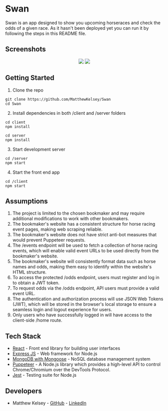 # Swan



Swan is an app designed to show you upcoming horseraces and check the odds of a given race. As it hasn't been deployed yet you can run it by following the steps in this README file.

## Screenshots

<p align="center">
  <img src="images/img01.png" />
  <img src="images/img02.png" />
</p>



## Getting Started

1. Clone the repo

```
git clone https://github.com/MatthewKelsey/Swan
cd Swan
```

2. Install dependencies in both /client and /server folders

```
cd client
npm install
```
```
cd server
npm install
```

3. Start development server
```
cd /server
npm start
```

4. Start the front end app
```
cd /client
npm start
```

## Assumptions
1. The project is limited to the chosen bookmaker and may require additional modifications to work with other bookmakers.
2. The bookmaker's website has a consistent structure for horse racing event pages, making web scraping reliable.
3. The bookmaker's website does not have strict anti-bot measures that would prevent Puppeteer requests.
4. The /events endpoint will be used to fetch a collection of horse racing events, which will enable valid event URLs to be used directly from the bookmaker's website.
5. The bookmaker's website will consistently format data such as horse names and odds, making them easy to identify within the website's HTML structure.
6. To access the protected /odds endpoint, users must register and log in to obtain a JWT token.
7. To request odds via the /odds endpoint, API users must provide a valid event URL.
8. The authentication and authorization process will use JSON Web Tokens (JWT), which will be stored in the browser's local storage to ensure a seamless login and logout experience for users.
9. Only users who have successfully logged in will have access to the client-side /home route.

## Tech Stack

* [React](https://reactjs.org) - Front end library for building user interfaces
* [Express JS](https://expressjs.com) - Web framework for Node.js
* [MongoDB with Mongoose](https://www.mongodb.com) - NoSQL database management system
* [Puppeteer](https://pptr.dev/) - A Node.js library which provides a high-level API to control Chrome/Chromium over the DevTools Protocol.
* [Jest](https://jestjs.io) - Testing suite for Node.js



## Developers

* Matthew Kelsey - [GitHub](https://github.com/MatthewKelsey) - [LinkedIn]()


